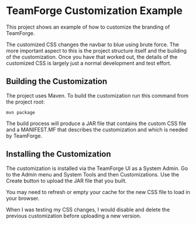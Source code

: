 # TeamForge Customization Example

This project shows an example of how to customize the branding of TeamForge.

The customized CSS changes the navbar to blue using brute force. The more important aspect to this is the project structure itself and the building of the customization. Once you have that worked out, the details of the customized CSS is largely just a normal development and test effort.

## Building the Customization

The project uses Maven. To build the customization run this command from the project root:

    mvn package

The build process will produce a JAR file that contains the custom CSS file and a MANIFEST.MF that describes the customization and which is needed by TeamForge.

## Installing the Customization

The customization is installed via the TeamForge UI as a System Admin.  Go to the Admin menu and System Tools and then Customizations. Use the Create button to upload the JAR file that you built.

You may need to refresh or empty your cache for the new CSS file to load in your browser.

When I was testing my CSS changes, I would disable and delete the previous customization before uploading a new version.
